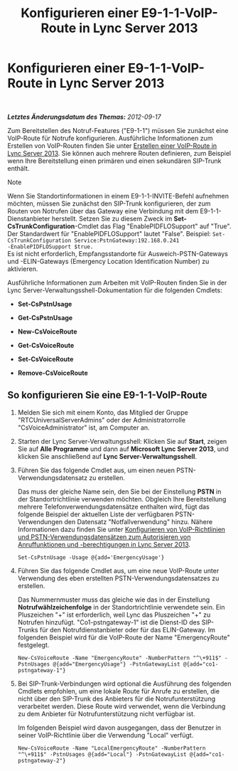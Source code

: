 ﻿---
title: Konfigurieren einer E9-1-1-VoIP-Route in Lync Server 2013
TOCTitle: Konfigurieren einer E9-1-1-VoIP-Route in Lync Server 2013
ms:assetid: 6933b840-0e7b-4509-ae43-bc9065677547
ms:mtpsurl: https://technet.microsoft.com/de-de/library/Gg398496(v=OCS.15)
ms:contentKeyID: 49294283
ms.date: 05/19/2016
mtps_version: v=OCS.15
ms.translationtype: HT
---

# Konfigurieren einer E9-1-1-VoIP-Route in Lync Server 2013

 

_**Letztes Änderungsdatum des Themas:** 2012-09-17_

Zum Bereitstellen des Notruf-Features ("E9-1-1") müssen Sie zunächst eine VoIP-Route für Notrufe konfigurieren. Ausführliche Informationen zum Erstellen von VoIP-Routen finden Sie unter [Erstellen einer VoIP-Route in Lync Server 2013](lync-server-2013-create-a-voice-route.md). Sie können auch mehrere Routen definieren, zum Beispiel wenn Ihre Bereitstellung einen primären und einen sekundären SIP-Trunk enthält.


> [!NOTE]
> Wenn Sie Standortinformationen in einem E9-1-1-INVITE-Befehl aufnehmen möchten, müssen Sie zunächst den SIP-Trunk konfigurieren, der zum Routen von Notrufen über das Gateway eine Verbindung mit dem E9-1-1-Dienstanbieter herstellt. Setzen Sie zu diesem Zweck im <STRONG>Set-CsTrunkConfiguration</STRONG>-Cmdlet das Flag "EnablePIDFLOSupport" auf "True". Der Standardwert für "EnablePIDFLOSupport" lautet "False". Beispiel: <CODE>Set-CsTrunkConfiguration Service:PstnGateway:192.168.0.241 -EnablePIDFLOSupport $true.</CODE><BR>Es ist nicht erforderlich, Empfangsstandorte für Ausweich-PSTN-Gateways und -ELIN-Gateways (Emergency Location Identification Number) zu aktivieren.



Ausführliche Informationen zum Arbeiten mit VoIP-Routen finden Sie in der Lync Server-Verwaltungsshell-Dokumentation für die folgenden Cmdlets:

  - **Set-CsPstnUsage**

  - **Get-CsPstnUsage**

  - **New-CsVoiceRoute**

  - **Get-CsVoiceRoute**

  - **Set-CsVoiceRoute**

  - **Remove-CsVoiceRoute**

## So konfigurieren Sie eine E9-1-1-VoIP-Route

1.  Melden Sie sich mit einem Konto, das Mitglied der Gruppe "RTCUniversalServerAdmins" oder der Administratorrolle "CsVoiceAdministrator" ist, am Computer an.

2.  Starten der Lync Server-Verwaltungsshell: Klicken Sie auf **Start**, zeigen Sie auf **Alle Programme** und dann auf **Microsoft Lync Server 2013**, und klicken Sie anschließend auf **Lync Server-Verwaltungsshell**.

3.  Führen Sie das folgende Cmdlet aus, um einen neuen PSTN-Verwendungsdatensatz zu erstellen.
    
    Das muss der gleiche Name sein, den Sie bei der Einstellung **PSTN** in der Standortrichtlinie verwenden möchten. Obgleich Ihre Bereitstellung mehrere Telefonverwendungsdatensätze enthalten wird, fügt das folgende Beispiel der aktuellen Liste der verfügbaren PSTN-Verwendungen den Datensatz "Notfallverwendung" hinzu. Nähere Informationen dazu finden Sie unter [Konfigurieren von VoIP-Richtlinien und PSTN-Verwendungsdatensätzen zum Autorisieren von Anruffunktionen und -berechtigungen in Lync Server 2013](lync-server-2013-configuring-voice-policies-and-pstn-usage-records-to-authorize-calling-features-and-privileges.md).
    
        Set-CsPstnUsage -Usage @{add='EmergencyUsage'}

4.  Führen Sie das folgende Cmdlet aus, um eine neue VoIP-Route unter Verwendung des eben erstellten PSTN-Verwendungsdatensatzes zu erstellen.
    
    Das Nummernmuster muss das gleiche wie das in der Einstellung **Notrufwählzeichenfolge** in der Standortrichtlinie verwendete sein. Ein Pluszeichen "+" ist erforderlich, weil Lync das Pluszeichen "+" zu Notrufen hinzufügt. "Co1-pstngateway-1" ist die Dienst-ID des SIP-Trunks für den Notrufdienstanbieter oder für das ELIN-Gateway. Im folgenden Beispiel wird für die VoIP-Route der Name "EmergencyRoute" festgelegt.
    
        New-CsVoiceRoute -Name "EmergencyRoute" -NumberPattern "^\+911$" -PstnUsages @{add="EmergencyUsage"} -PstnGatewayList @{add="co1-pstngateway-1"}

5.  Bei SIP-Trunk-Verbindungen wird optional die Ausführung des folgenden Cmdlets empfohlen, um eine lokale Route für Anrufe zu erstellen, die nicht über den SIP-Trunk des Anbieters für die Notrufunterstützung verarbeitet werden. Diese Route wird verwendet, wenn die Verbindung zu dem Anbieter für Notrufunterstützung nicht verfügbar ist.
    
    Im folgenden Beispiel wird davon ausgegangen, dass der Benutzer in seiner VoIP-Richtlinie über die Verwendung "Local" verfügt.
    
        New-CsVoiceRoute -Name "LocalEmergencyRoute" -NumberPattern "^\+911$" -PstnUsages @{add="Local"} -PstnGatewayList @{add="co1-pstngateway-2"}

